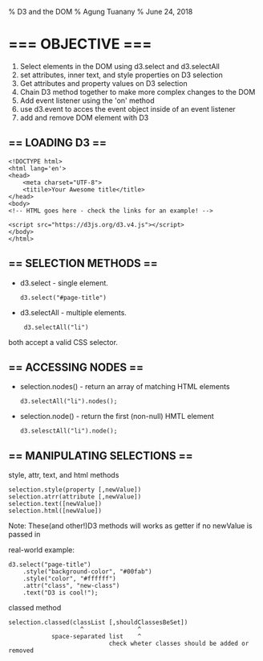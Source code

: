 % D3 and the DOM
% Agung Tuanany
% June 24, 2018

# === OBJECTIVE ===

1.  Select elements in the DOM using d3.select and d3.selectAll
2.  set attributes, inner text, and style properties on D3 selection
3.  Get attributes and property values on D3 selection
4.  Chain D3 method together to make more complex changes to the DOM
5.  Add event listener using the 'on' method
6.  use d3.event to acces the event object inside of an event listener
7.  add and remove DOM element with D3

## == LOADING D3 ==

    <!DOCTYPE html>
    <html lang='en'>
    <head>
        <meta charset="UTF-8">
        <titile>Your Awesome title</title>
    </head>
    <body>
    <!-- HTML goes here - check the links for an example! -->

    <script src="https://d3js.org/d3.v4.js"></script>
    </body>
    </html>

## == SELECTION METHODS ==

-   d3.select - single element.

        d3.select("#page-title")

-   d3.selectAll - multiple elements.

         d3.selectAll("li")

both accept a valid CSS selector.

## == ACCESSING NODES ==

-   selection.nodes() - return an array of matching HTML elements

        d3.selectAll("li").nodes();

-   selection.node() - return the first (non-null) HMTL element

        d3.selesctAll("li").node();

## == MANIPULATING SELECTIONS ==

style, attr, text, and html methods

    selection.style(property [,newValue])
    selection.atrr(attribute [,newValue])
    selection.text([newValue])
    selection.html([newValue])

Note: These(and other!)D3 methods will works as getter if no newValue is passed
in

real-world example:

    d3.select("page-title")
        .style("background-color", "#00fab")
        .style("color", "#ffffff")
        .attr("class", "new-class")
        .text("D3 is cool!");

classed method

    selection.classed(classList [,shouldClassesBeSet])
                        ^               ^
                space-separated list    ^
                                check wheter classes should be added or removed
